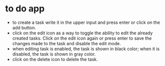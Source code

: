 # to do app

- to create a task write it in the upper input and press enter or click on the add button.
- click on the edit icon as a way to toggle the ability to edit the already created tasks. Click on the edit icon again or press enter to save the changes made to the task and disable the edit mode.
- when editing task is enabled, the task is shown in black color; when it is disabled, the task is shown in gray color.
- click on the delete icon to delete the task.
